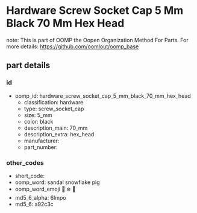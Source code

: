# Hardware Screw Socket Cap 5 Mm Black 70 Mm Hex Head  

note: This is part of OOMP the Oopen Organization Method For Parts. For more details: https://github.com/oomlout/oomp_base

##  part details





### id
* oomp_id: hardware_screw_socket_cap_5_mm_black_70_mm_hex_head
  * classification: hardware
  * type: screw_socket_cap
  * size: 5_mm
  * color: black
  * description_main: 70_mm
  * description_extra: hex_head
  * manufacturer: 
  * part_number: 

### other_codes
* short_code: 
* oomp_word: sandal snowflake pig
* oomp_word_emoji :sandal: :snowflake: :pig:
* md5_6_alpha: 6lmpo
* md5_6: a92c3c